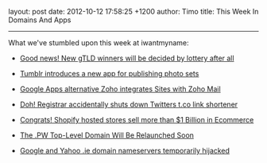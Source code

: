 layout: post
date: 2012-10-12 17:58:25 +1200
author: Timo
title: This Week In Domains And Apps

----

What we've stumbled upon this week at iwantmyname:

- [Good news! New gTLD winners will be decided by lottery after all](http://domainincite.com/10729-new-gtld-winners-will-be-decided-by-lottery-after-all)

- [Tumblr introduces a new app for publishing photo sets](http://staff.tumblr.com/post/33365102264/today-we-are-proud-to-introduce-photoset-a-new)

- [Google Apps alternative Zoho integrates Sites with Zoho Mail](http://archived.link/http://www.zoho.com/announcements/blog/announcement-zoho-sites-is-now-integrated-with-zoho-mail.html)

- [Doh! Registrar accidentally shuts down Twitters t.co link shortener](http://domainnamewire.com/2012/10/09/doh-melbourne-it-accidentally-shut-down-twitters-t-co-link-shortener/)

- [Congrats! Shopify hosted stores sell more than $1 Billion in Ecommerce](http://www.shopify.com/blog/6695662-1-billion)

- [The .PW Top-Level Domain Will Be Relaunched Soon](http://domainincite.com/10705-directi-to-relaunch-pw-as-an-open-tld)

- [Google and Yahoo .ie domain nameservers temporarily hijacked](http://domainnamewire.com/2012/10/10/google-and-yahoo-ie/)
